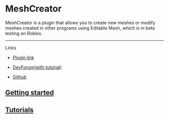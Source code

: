# MeshCreator
MeshCreator is a plugin that allows you to create new meshes or modify meshes created in other programs using Editable Mesh, which is in beta testing on Roblox.

---
Links
- [Plugin link](https://create.roblox.com/marketplace/asset/15946275922/MeshCreator)

- [DevForum(with tutorial)](https://devforum.roblox.com/t/meshcreator-edit-meshes-easily-with-free-plugin/2788604)

- [Github](https://github.com/Name-hw/MeshCreator)

## [Getting started](https://name-hw.github.io/MeshCreator/getting_started)

## [Tutorials](https://name-hw.github.io/MeshCreator/tutorials)

